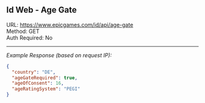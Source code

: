## Id Web - Age Gate

URL: https://www.epicgames.com/id/api/age-gate \
Method: GET \
Auth Required: No

---

_Example Response (based on request IP):_

```json
{
  "country": "DE",
  "ageGateRequired": true,
  "ageOfConsent": 16,
  "ageRatingSystem": "PEGI"
}
```
